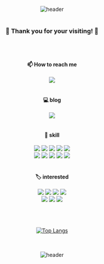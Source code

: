 <!--
**franjisca/franjisca** is a ✨ _special_ ✨ repository because its `README.md` (this file) appears on your GitHub profile.

Here are some ideas to get you started:

- 🔭 I’m currently working on ...
- 🌱 I’m currently learning ...
- 👯 I’m looking to collaborate on ...
- 🤔 I’m looking for help with ...
- 💬 Ask me about ...
- 📫 How to reach me: ...
- 😄 Pronouns: ...
- ⚡ Fun fact: ...
-->

<div align="center">
  
![header](https://capsule-render.vercel.app/api?type=shark&color=gradient&customColorList=0,2,2,5,30)
<br/>
<br/>

### 👋 Thank you for your visiting! 👋 
</div>

<br/>
<br/>

<div align="center">

#### 📫 How to reach me
<a href="mailto:publicjy324@gmail.com" title="send a mail"><img src="https://img.shields.io/badge/email-F06B66?style=for-the-badge&logo=Gmail&logoColor=white"/></a>
<br/>
<br/>

#### 💻 blog
<a href="https://velog.io/@hanj1yeon" title="move to jiyeon's blog"><img src="https://img.shields.io/badge/velog-20C997?style=for-the-badge&logo=velog&logoColor=white"/></a>
<br/>
<br/>

#### 📝 skill
<img src="https://img.shields.io/badge/JAVA-007396?style=for-the-badge&logo=java&logoColor=white"/>
<img src="https://img.shields.io/badge/Spring-6DB33F?style=for-the-badge&logo=spring&logoColor=white"/>
<img src="https://img.shields.io/badge/React-61DAFB?style=for-the-badge&logo=react&logoColor=white"/>
<img src="https://img.shields.io/badge/Oracle-F80000?style=for-the-badge&logo=oracle&logoColor=white"/>
<img src="https://img.shields.io/badge/Mysql-4479A1?style=for-the-badge&logo=mysql&logoColor=white"/>
<br/>
<img src="https://img.shields.io/badge/HTML5-E34F26?style=for-the-badge&logo=html5&logoColor=white"/>
<img src="https://img.shields.io/badge/css3-1572B6?style=for-the-badge&logo=css3&logoColor=white"/>
<img src="https://img.shields.io/badge/springboot-6DB33F?style=for-the-badge&logo=springboot&logoColor=white">
<img src="https://img.shields.io/badge/github-181717?style=for-the-badge&logo=github&logoColor=white">
<img src="https://img.shields.io/badge/Thymeleaf-005F0F?style=for-the-badge&logo=thymeleaf&logoColor=white">
<br/>
<br/>

#### 🏷️ interested
<img src="https://img.shields.io/badge/nodeJs-339933?style=for-the-badge&logo=nodejs&logoColor=white">
<img src="https://img.shields.io/badge/nextjs-000000?style=for-the-badge&logo=nextjs&logoColor=white">
<img src="https://img.shields.io/badge/firebase-000000?style=for-the-badge&logo=firebase&logoColor=white">
<img src="https://img.shields.io/badge/aws-232F3E?style=for-the-badge&logo=amazonaws&logoColor=white">
<br/>

<img src="https://img.shields.io/badge/docker-2496ED?style=for-the-badge&logo=docker&logoColor=white">
<img src="https://img.shields.io/badge/linux-FCC624?style=for-the-badge&logo=linux&logoColor=white">
<img src="https://img.shields.io/badge/redis-DC382D?style=for-the-badge&logo=redis&logoColor=white">
<br/>
<br/>
<br/>
<br/>

[![Top Langs](https://github-readme-stats.vercel.app/api/top-langs/?username=franjisca&layout=compact)](https://github.com/franjisca/github-readme-stats)
<br/>
<br/>
<br/>

</div>

<div align="center">
  
![header](https://capsule-render.vercel.app/api?type=shark&color=gradient&customColorList=0,2,2,5,30)

</div>

